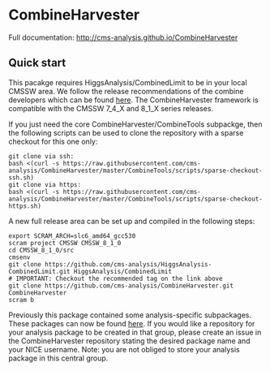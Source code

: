 # CombineHarvester

Full documentation: http://cms-analysis.github.io/CombineHarvester

## Quick start

This pacakge requires HiggsAnalysis/CombinedLimit to be in your local CMSSW area. We follow the release recommendations of the combine developers which can be found [here](https://cms-hcomb.gitbooks.io/combine/content/part1/#for-end-users-that-dont-need-to-commit-or-do-any-development). The CombineHarvester framework is  compatible with the CMSSW 7_4_X and 8_1_X series releases.

If you just need the core CombineHarvester/CombineTools subpackge, then the following scripts can be used to clone the repository with a sparse checkout for this one only:

    git clone via ssh:
    bash <(curl -s https://raw.githubusercontent.com/cms-analysis/CombineHarvester/master/CombineTools/scripts/sparse-checkout-ssh.sh)
    git clone via https:
    bash <(curl -s https://raw.githubusercontent.com/cms-analysis/CombineHarvester/master/CombineTools/scripts/sparse-checkout-https.sh)

A new full release area can be set up and compiled in the following steps:

    export SCRAM_ARCH=slc6_amd64_gcc530
    scram project CMSSW CMSSW_8_1_0
    cd CMSSW_8_1_0/src
    cmsenv
    git clone https://github.com/cms-analysis/HiggsAnalysis-CombinedLimit.git HiggsAnalysis/CombinedLimit
    # IMPORTANT: Checkout the recommended tag on the link above
    git clone https://github.com/cms-analysis/CombineHarvester.git CombineHarvester
    scram b

Previously this package contained some analysis-specific subpackages. These packages can now be found [here](https://gitlab.cern.ch/cms-hcg/ch-areas). If you would like a repository for your analysis package to be created in that group, please create an issue in the CombineHarvester repository stating the desired package name and your NICE username. Note: you are not obliged to store your analysis package in this central group.

